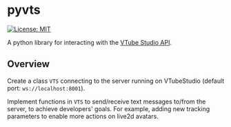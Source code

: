 # pyvts
[![License: MIT](https://img.shields.io/badge/License-MIT-yellow.svg)](https://opensource.org/licenses/MIT)


A python library for interacting with the [VTube Studio API](https://github.com/DenchiSoft/VTubeStudio).

## Overview
Create a class `VTS` connecting to the server running on VTubeStudio (default port: `ws://localhost:8001`).

Implement functions in `VTS` to send/receive text messages to/from the server, to achieve developers' goals. For example, adding new tracking parameters to enable more actions on live2d avatars.
